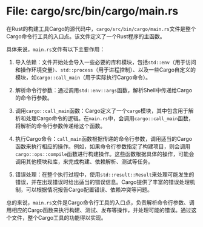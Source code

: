 # File: cargo/src/bin/cargo/main.rs

在Rust的构建工具Cargo的源代码中，`cargo/src/bin/cargo/main.rs`文件是整个Cargo命令行工具的入口点。该文件定义了一个Rust程序的主函数。

具体来说，`main.rs`文件有以下主要作用：

1. 导入依赖：文件开始处会导入一些必要的库和模块，包括`std::env`（用于访问和操作环境变量）、`std::process`（用于进程控制）、以及一些Cargo自定义的模块，如`cargo::call_main`（用于实际执行Cargo命令）。

2. 解析命令行参数：通过调用`std::env::args`函数，解析Shell中传递给Cargo的命令行参数。

3. 调用`cargo::call_main`函数：Cargo定义了一个`cargo`模块，其中包含用于解析和处理Cargo命令的逻辑。在`main.rs`中，会调用`cargo::call_main`函数，将解析的命令行参数传递给这个函数。

4. 执行Cargo命令：`call_main`函数根据传递的命令行参数，调用适当的Cargo函数来执行相应的操作。例如，如果命令行参数指定了构建项目，则会调用`cargo::ops::compile`函数进行构建操作。这些函数根据具体的操作，可能会调用其他模块和库，来完成构建、依赖解析、测试等任务。

5. 错误处理：在整个执行过程中，使用`std::result::Result`来处理可能发生的错误，并在出现错误时给出适当的错误信息。Cargo提供了丰富的错误处理机制，可以根据情况报告Cargo配置错误、依赖冲突等问题。

总的来说，`main.rs`文件是Cargo命令行工具的入口点，负责解析命令行参数、调用相应的Cargo函数来执行构建、测试、发布等操作，并处理可能的错误。通过这个文件，整个Cargo工具的功能得以实现。

